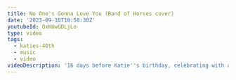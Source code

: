 ```yaml
---
title: No One's Gonna Love You (Band of Horses cover)
date: '2023-09-10T10:58:30Z'
youtubeId: QxKUwGDLjLo
type: video
tags:
  - katies-40th
  - music
  - video
videoDescription: '16 days before Katie''s birthday, celebrating with a song from 16 years ago!'
---
```


